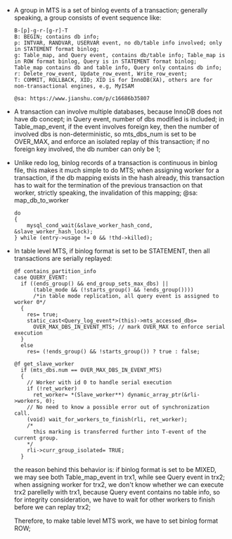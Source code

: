 * A group in MTS is a set of binlog events of a transaction; generally speaking, a group consists of event sequence like:
  ```
  B-[p]-g-r-[g-r]-T
  B: BEGIN; contains db info;
  p: INTVAR, RANDVAR, USERVAR event, no db/table info involved; only in STATEMENT format binlog;
  g: Table_map, and Query event, contains db/table info; Table_map is in ROW format binlog, Query is in STATEMENT format binlog; Table_map contains db and table info, Query only contains db info;
  r: Delete_row_event, Update_row_event, Write_row_event;
  T: COMMIT, ROLLBACK, XID; XID is for InnoDB(XA), others are for non-transactional engines, e.g, MyISAM
  
  @sa: https://www.jianshu.com/p/c16686b35807
  ```
* A transaction can involve multiple databases, because InnoDB does not have db concept; in Query event, number of dbs modified is included; in Table_map_event, if the event involves foreign key,
  then the number of involved dbs is non-deterministic, so mts_dbs_num is set to be OVER_MAX, and enforce an isolated replay of this transaction; if no foreign key involved, the db number can only
  be 1;
  
* Unlike redo log, binlog records of a transaction is continuous in binlog file, this makes it much simple to do MTS; when assigning worker for a transaction, if the db mapping exists in the hash already,
  this transaction has to wait for the termination of the previous transaction on that worker, strictly speaking, the invalidation of this mapping;
  @sa: map_db_to_worker
  ```
  do   
  {    
      mysql_cond_wait(&slave_worker_hash_cond, &slave_worker_hash_lock);
  } while (entry->usage != 0 && !thd->killed);
  ```

* In table level MTS, if binlog format is set to be STATEMENT, then all transactions are serially replayed:
  ```
  @f contains_partition_info
  case QUERY_EVENT:
    if ((ends_group() && end_group_sets_max_dbs) ||
        (table_mode && (!starts_group() && !ends_group())))
        /*in table mode replication, all query event is assigned to worker 0*/
    {
      res= true; 
      static_cast<Query_log_event*>(this)->mts_accessed_dbs=
        OVER_MAX_DBS_IN_EVENT_MTS; // mark OVER_MAX to enforce serial execution
    }
    else  
      res= (!ends_group() && !starts_group()) ? true : false;

  @f get_slave_worker
    if (mts_dbs.num == OVER_MAX_DBS_IN_EVENT_MTS)
    {
      // Worker with id 0 to handle serial execution
      if (!ret_worker)
        ret_worker= *(Slave_worker**) dynamic_array_ptr(&rli->workers, 0);
      // No need to know a possible error out of synchronization call.
      (void) wait_for_workers_to_finish(rli, ret_worker);
      /*
        this marking is transferred further into T-event of the current group.
      */
      rli->curr_group_isolated= TRUE;
    }
  ```
  the reason behind this behavior is: if binlog format is set to be MIXED, we may see both Table_map_event in trx1, while see Query event in trx2; when assigning worker
  for trx2, we don't know whether we can execute trx2 parellelly with trx1, because Query event contains no table info, so for integrity consideration, we have to wait for
  other workers to finish before we can replay trx2;
  
  Therefore, to make table level MTS work, we have to set binlog format ROW;
